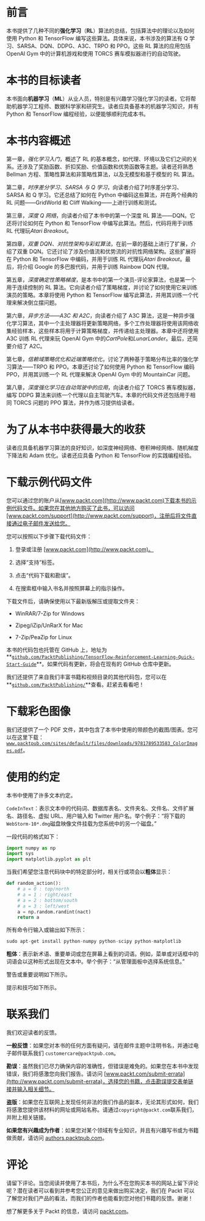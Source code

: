 # 前言

本书提供了几种不同的**强化学习**（**RL**）算法的总结，包括算法中的理论以及如何使用 Python 和 TensorFlow 编写这些算法。具体来说，本书涉及的算法有 Q 学习、SARSA、DQN、DDPG、A3C、TRPO 和 PPO。这些 RL 算法的应用包括 OpenAI Gym 中的计算机游戏和使用 TORCS 赛车模拟器进行的自动驾驶。

# 本书的目标读者

本书面向**机器学习**（**ML**）从业人员，特别是有兴趣学习强化学习的读者。它将帮助机器学习工程师、数据科学家和研究生。读者应具备基本的机器学习知识，并有 Python 和 TensorFlow 编程经验，以便能够顺利完成本书。

# 本书内容概述

第一章，*强化学习入门*，概述了 RL 的基本概念，如代理、环境以及它们之间的关系。还涉及了奖励函数、折扣奖励、价值函数和优势函数等主题。读者还将熟悉 Bellman 方程、策略性算法和非策略性算法，以及无模型和基于模型的 RL 算法。

第二章，*时序差分学习、SARSA 与 Q 学习*，向读者介绍了时序差分学习、SARSA 和 Q 学习。它还总结了如何在 Python 中编码这些算法，并在两个经典的 RL 问题——GridWorld 和 Cliff Walking——上进行训练和测试。

第三章，*深度 Q 网络*，向读者介绍了本书中的第一个深度 RL 算法——DQN。它还将讨论如何在 Python 和 TensorFlow 中编写此算法。然后，代码将用于训练 RL 代理玩*Atari Breakout*。

第四章，*双重 DQN、对抗性架构与彩虹算法*，在前一章的基础上进行了扩展，介绍了双重 DQN。它还讨论了涉及价值流和优势流的对抗性网络架构。这些扩展将在 Python 和 TensorFlow 中编码，并用于训练 RL 代理玩*Atari Breakout*。最后，将介绍 Google 的多巴胺代码，并用于训练 Rainbow DQN 代理。

第五章，*深度确定性策略梯度*，是本书中的第一个演员-评论家算法，也是第一个用于连续控制的 RL 算法。它向读者介绍了策略梯度，并讨论了如何使用它来训练演员的策略。本章将使用 Python 和 TensorFlow 编写此算法，并用其训练一个代理来解决倒立摆问题。

第六章，*异步方法——A3C 和 A2C*，向读者介绍了 A3C 算法，这是一种异步强化学习算法，其中一个主处理器将更新策略网络，多个工作处理器将使用该网络收集经验样本，这些样本将用于计算策略梯度，并传递给主处理器。本章中还将使用 A3C 训练 RL 代理来玩 OpenAI Gym 中的*CartPole*和*LunarLander*。最后，还简要介绍了 A2C。

第七章，*信赖域策略优化和近端策略优化*，讨论了两种基于策略分布比率的强化学习算法——TRPO 和 PPO。本章还讨论了如何使用 Python 和 TensorFlow 编码 PPO，并用其训练一个 RL 代理来解决 OpenAI Gym 中的 MountainCar 问题。

第八章，*深度强化学习在自动驾驶中的应用*，向读者介绍了 TORCS 赛车模拟器，编写 DDPG 算法来训练一个代理以自主驾驶汽车。本章的代码文件还包括用于相同 TORCS 问题的 PPO 算法，并作为练习提供给读者。

# 为了从本书中获得最大的收获

读者应具备机器学习算法的良好知识，如深度神经网络、卷积神经网络、随机梯度下降法和 Adam 优化。读者还应具备 Python 和 TensorFlow 的实践编程经验。

# 下载示例代码文件

您可以通过您的账户从[www.packt.com](http://www.packt.com)下载本书的示例代码文件。如果您在其他地方购买了此书，可以访问[www.packt.com/support](http://www.packt.com/support)，注册后将文件直接通过电子邮件发送给您。

您可以按照以下步骤下载代码文件：

1.  登录或注册 [www.packt.com](http://www.packt.com)。

1.  选择“支持”标签。

1.  点击“代码下载和勘误”。

1.  在搜索框中输入书名并按照屏幕上的指示操作。

下载文件后，请确保使用以下最新版解压或提取文件夹：

+   WinRAR/7-Zip for Windows

+   Zipeg/iZip/UnRarX for Mac

+   7-Zip/PeaZip for Linux

本书的代码包也托管在 GitHub 上，地址为**[`github.com/PacktPublishing/TensorFlow-Reinforcement-Learning-Quick-Start-Guide`](https://github.com/PacktPublishing/TensorFlow-Reinforcement-Learning-Quick-Start-Guide)**。如果代码有更新，将会在现有的 GitHub 仓库中更新。

我们还提供了来自我们丰富书籍和视频目录的其他代码包，您可以在**[`github.com/PacktPublishing/`](https://github.com/PacktPublishing/)**查看。赶紧去看看吧！

# 下载彩色图像

我们还提供了一个 PDF 文件，其中包含了本书中使用的带颜色的截图/图表。您可以在这里下载：[`www.packtpub.com/sites/default/files/downloads/9781789533583_ColorImages.pdf`](http://www.packtpub.com/sites/default/files/downloads/9781789533583_ColorImages.pdf)。

# 使用的约定

本书中使用了许多文本约定。

`CodeInText`：表示文本中的代码词、数据库表名、文件夹名、文件名、文件扩展名、路径名、虚拟 URL、用户输入和 Twitter 用户名。举个例子：“将下载的`WebStorm-10*.dmg`磁盘映像文件挂载为您系统中的另一个磁盘。”

一段代码的格式如下：

```py
import numpy as np 
import sys 
import matplotlib.pyplot as plt
```

当我们希望您注意代码块中的特定部分时，相关行或项会以**粗体**显示：

```py
def random_action():
    # a = 0 : top/north
    # a = 1 : right/east
    # a = 2 : bottom/south
    # a = 3 : left/west
    a = np.random.randint(nact)
    return a
```

所有命令行输入或输出如下所示：

```py
sudo apt-get install python-numpy python-scipy python-matplotlib
```

**粗体**：表示新术语、重要单词或您在屏幕上看到的词语。例如，菜单或对话框中的词语会以这种形式出现在文本中。举个例子：“从管理面板中选择系统信息。”

警告或重要说明如下所示。

提示和技巧如下所示。

# 联系我们

我们欢迎读者的反馈。

**一般反馈**：如果您对本书的任何方面有疑问，请在邮件主题中注明书名，并通过电子邮件联系我们 `customercare@packtpub.com`。

**勘误**：虽然我们已尽力确保内容的准确性，但错误是难免的。如果您在本书中发现错误，我们将感激您向我们报告。请访问 [www.packt.com/submit-errata](http://www.packt.com/submit-errata)，选择您的书籍，点击勘误提交表单链接并输入相关细节。

**盗版**：如果您在互联网上发现任何非法的我们作品的副本，无论其形式如何，我们将感激您提供该材料的网址或网站名称。请通过`copyright@packt.com`联系我们，并附上相关链接。

**如果您有兴趣成为作者**：如果您对某个领域有专业知识，并且有兴趣写书或为书籍做贡献，请访问 [authors.packtpub.com](http://authors.packtpub.com/)。

# 评论

请留下评论。当您阅读并使用了本书后，为什么不在您购买本书的网站上留下评论呢？潜在读者可以看到并参考您公正的意见来做出购买决定，我们在 Packt 可以了解您对我们产品的看法，而我们的作者也能看到您对他们书籍的反馈。谢谢！

想了解更多关于 Packt 的信息，请访问 [packt.com](http://www.packt.com/)。
